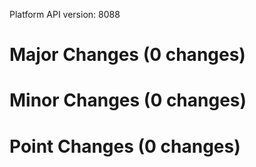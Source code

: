 Platform API version: 8088




# Major Changes (0 changes)


# Minor Changes (0 changes)


# Point Changes (0 changes)
